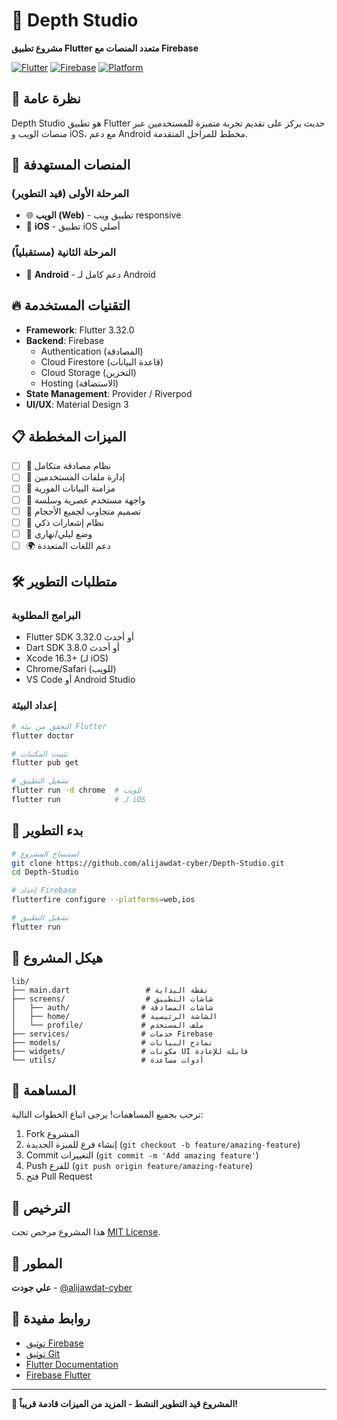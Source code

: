 # 🎨 Depth Studio

**مشروع تطبيق Flutter متعدد المنصات مع Firebase**

[![Flutter](https://img.shields.io/badge/Flutter-3.32.0-blue.svg)](https://flutter.dev/)
[![Firebase](https://img.shields.io/badge/Firebase-Ready-orange.svg)](https://firebase.google.com/)
[![Platform](https://img.shields.io/badge/Platform-Web%20%7C%20iOS-green.svg)](https://flutter.dev/multi-platform)

## 🎯 **نظرة عامة**

Depth Studio هو تطبيق Flutter حديث يركز على تقديم تجربة متميزة للمستخدمين عبر منصات الويب و iOS، مع دعم Android مخطط للمراحل المتقدمة.

## 🚀 **المنصات المستهدفة**

### المرحلة الأولى (قيد التطوير)
- 🌐 **الويب (Web)** - تطبيق ويب responsive
- 📱 **iOS** - تطبيق iOS أصلي

### المرحلة الثانية (مستقبلياً)  
- 🤖 **Android** - دعم كامل لـ Android

## 🔥 **التقنيات المستخدمة**

- **Framework**: Flutter 3.32.0
- **Backend**: Firebase
  - Authentication (المصادقة)
  - Cloud Firestore (قاعدة البيانات)
  - Cloud Storage (التخزين)
  - Hosting (الاستضافة)
- **State Management**: Provider / Riverpod
- **UI/UX**: Material Design 3

## 📋 **الميزات المخططة**

- [ ] 🔐 نظام مصادقة متكامل
- [ ] 👥 إدارة ملفات المستخدمين  
- [ ] 💾 مزامنة البيانات الفورية
- [ ] 🎨 واجهة مستخدم عصرية وسلسة
- [ ] 📱 تصميم متجاوب لجميع الأحجام
- [ ] 🔔 نظام إشعارات ذكي
- [ ] 🌙 وضع ليلي/نهاري
- [ ] 🌍 دعم اللغات المتعددة

## 🛠️ **متطلبات التطوير**

### البرامج المطلوبة
- Flutter SDK 3.32.0 أو أحدث
- Dart SDK 3.8.0 أو أحدث  
- Xcode 16.3+ (لـ iOS)
- Chrome/Safari (للويب)
- VS Code أو Android Studio

### إعداد البيئة
```bash
# التحقق من بيئة Flutter
flutter doctor

# تثبيت المكتبات
flutter pub get

# تشغيل التطبيق
flutter run -d chrome  # للويب
flutter run            # لـ iOS
```

## 🔧 **بدء التطوير**

```bash
# استنساخ المشروع
git clone https://github.com/alijawdat-cyber/Depth-Studio.git
cd Depth-Studio

# إعداد Firebase
flutterfire configure --platforms=web,ios

# تشغيل التطبيق
flutter run
```

## 📁 **هيكل المشروع**

```
lib/
├── main.dart                 # نقطة البداية
├── screens/                  # شاشات التطبيق
│   ├── auth/                # شاشات المصادقة
│   ├── home/                # الشاشة الرئيسية
│   └── profile/             # ملف المستخدم
├── services/                # خدمات Firebase
├── models/                  # نماذج البيانات
├── widgets/                 # مكونات UI قابلة للإعادة
└── utils/                   # أدوات مساعدة
```

## 🤝 **المساهمة**

نرحب بجميع المساهمات! يرجى اتباع الخطوات التالية:

1. Fork المشروع
2. إنشاء فرع للميزة الجديدة (`git checkout -b feature/amazing-feature`)
3. Commit التغييرات (`git commit -m 'Add amazing feature'`)
4. Push للفرع (`git push origin feature/amazing-feature`)
5. فتح Pull Request

## 📄 **الترخيص**

هذا المشروع مرخص تحت [MIT License](LICENSE).

## 👤 **المطور**

**علي جودت** - [@alijawdat-cyber](https://github.com/alijawdat-cyber)

## 🔗 **روابط مفيدة**

- [توثيق Firebase](./firebase_project_documentation.md)
- [توثيق Git](./git_repository_documentation.md)
- [Flutter Documentation](https://flutter.dev/docs)
- [Firebase Flutter](https://firebase.flutter.dev/)

---

**🎯 المشروع قيد التطوير النشط - المزيد من الميزات قادمة قريباً!** 